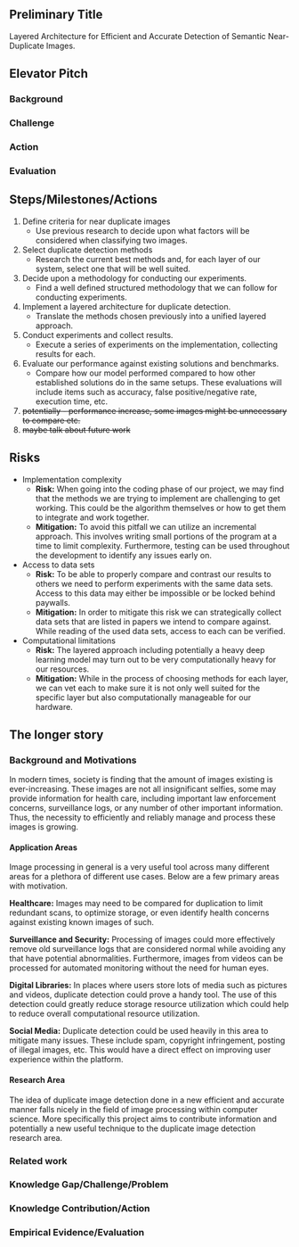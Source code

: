 ## Preliminary Title
Layered Architecture for Efficient and Accurate Detection of Semantic Near-Duplicate Images.

## Elevator Pitch
### Background
### Challenge
### Action
### Evaluation

## Steps/Milestones/Actions
1. Define criteria for near duplicate images
	- Use previous research to decide upon what factors will be considered when classifying two images.
2. Select duplicate detection methods
	- Research the current best methods and, for each layer of our system, select one that will be well suited.
3. Decide upon a methodology for conducting our experiments.
	- Find a well defined structured methodology that we can follow for conducting experiments.
4. Implement a layered architecture for duplicate detection.
	- Translate the methods chosen previously into a unified layered approach.
5. Conduct experiments and collect results.
	- Execute a series of experiments on the implementation, collecting results for each.
6. Evaluate our performance against existing solutions and benchmarks.
	- Compare how our model performed compared to how other established solutions do in the same setups. These evaluations will include items such as accuracy, false positive/negative rate, execution time, etc.
7. ~~potentially - performance increase, some images might be unnecessary to compare etc.~~
8. ~~maybe talk about future work~~ 

## Risks
- Implementation complexity
	- **Risk:** When going into the coding phase of our project, we may find that the methods we are trying to implement are challenging to get working. This could be the algorithm themselves or how to get them to integrate and work together.
	- **Mitigation:** To avoid this pitfall we can utilize an incremental approach. This involves writing small portions of the program at a time to limit complexity. Furthermore, testing can be used throughout the development to identify any issues early on.
- Access to data sets
	- **Risk:** To be able to properly compare and contrast our results to others we need to perform experiments with the same data sets. Access to this data may either be impossible or be locked behind paywalls.
	- **Mitigation:** In order to mitigate this risk we can strategically collect data sets that are listed in papers we intend to compare against. While reading of the used data sets, access to each can be verified.
- Computational limitations
	- **Risk:** The layered approach including potentially a heavy deep learning model may turn out to be very computationally heavy for our resources.
	- **Mitigation:** While in the process of choosing methods for each layer, we can vet each to make sure it is not only well suited for the specific layer but also computationally manageable for our hardware.

## The longer story
### Background and Motivations
In modern times, society is finding that the amount of images existing is ever-increasing. These images are not all insignificant selfies, some may provide information for health care, including important law enforcement concerns, surveillance logs, or any number of other important information. Thus, the necessity to efficiently and reliably manage and process these images is growing. 

#### Application Areas
Image processing in general is a very useful tool across many different areas for a plethora of different use cases. Below are a few primary areas with motivation. 

**Healthcare:** Images may need to be compared for duplication to limit redundant scans, to optimize storage, or even identify health concerns against existing known images of such.

**Surveillance and Security:** Processing of images could more effectively remove old surveillance logs that are considered normal while avoiding any that have potential abnormalities. Furthermore, images from videos can be processed for automated monitoring without the need for human eyes.

**Digital Libraries:** In places where users store lots of media such as pictures and videos, duplicate detection could prove a handy tool. The use of this detection could greatly reduce storage resource utilization which could help to reduce overall computational resource utilization.

**Social Media:** Duplicate detection could be used heavily in this area to mitigate many issues. These include spam, copyright infringement, posting of illegal images, etc. This would have a direct effect on improving user experience within the platform.

#### Research Area
The idea of duplicate image detection done in a new efficient and accurate manner falls nicely in the field of image processing within computer science. More specifically this project aims to contribute information and potentially a new useful technique to the duplicate image detection research area.
### Related work
### Knowledge Gap/Challenge/Problem
### Knowledge Contribution/Action
### Empirical Evidence/Evaluation
